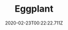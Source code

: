 ---
templateKey: blog-post
featuredpost: false
date: 2020-02-23T00:22:22.711Z
title: Eggplant
description: A rich and wholesome relative of the tomato. Delicious fried or stewed.
type: vegetable
sellPrice: 60
energy: 20
health: 9
featuredimage: /img/Eggplant.png
tags:
  - edible
  - Summer
  - multi
  - Eggplant Parmesan
  - Survival Burger
  - Fall Crops Bundle
  - pickles
  - reharvest
---